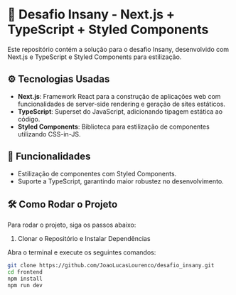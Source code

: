 # 🎯 Desafio Insany - Next.js + TypeScript + Styled Components

Este repositório contém a solução para o desafio Insany, desenvolvido com Next.js e TypeScript e Styled Components para estilização.

## ⚙️ Tecnologias Usadas

- **Next.js**: Framework React para a construção de aplicações web com funcionalidades de server-side rendering e geração de sites estáticos.
- **TypeScript**: Superset do JavaScript, adicionando tipagem estática ao código.
- **Styled Components**: Biblioteca para estilização de componentes utilizando CSS-in-JS.

## 🚀 Funcionalidades

- Estilização de componentes com Styled Components.
- Suporte a TypeScript, garantindo maior robustez no desenvolvimento.

## 🛠️ Como Rodar o Projeto

Para rodar o projeto, siga os passos abaixo:

1. Clonar o Repositório e Instalar Dependências

Abra o terminal e execute os seguintes comandos:

```bash
git clone https://github.com/JoaoLucasLourenco/desafio_insany.git
cd frontend
npm install
npm run dev
```
